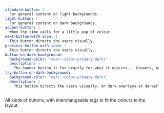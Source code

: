 ```yaml
---
standard-button: |
  For general content on light backgrounds.
light-button: |
  For general content on dark backgrounds.
accent-button: |
  When the time calls for a little pop of colour.
next-button-with-icon: |
  This button directs the users visually.
previous-button-with-icon: |
  This button directs the users visually.
button-on-dark-background:
  background-color: "var(--color-primary-dark)"
  description: |
    The banner button is for exactly for what it depicts... banners, or any images with overlays.
try-button-on-dark-background:
  background-color: "var(--color-primary-dark)"
  description: |
    This button directs the users visually, on dark overlays or darker backgrounds.
---
```

All kinds of buttons, with interchangeable tags to fit the colours to the layout.

